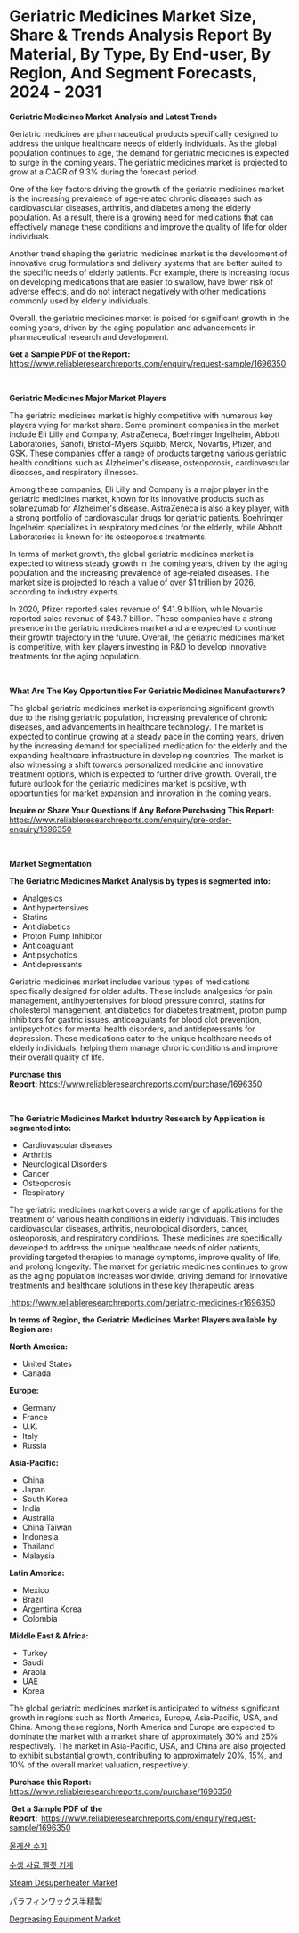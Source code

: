 <p><h1>Geriatric Medicines Market Size, Share & Trends Analysis Report By Material, By Type, By End-user, By Region, And Segment Forecasts, 2024 - 2031</h1></p><p><strong>Geriatric Medicines Market Analysis and Latest Trends</strong></p>
<p><p>Geriatric medicines are pharmaceutical products specifically designed to address the unique healthcare needs of elderly individuals. As the global population continues to age, the demand for geriatric medicines is expected to surge in the coming years. The geriatric medicines market is projected to grow at a CAGR of 9.3% during the forecast period.</p><p>One of the key factors driving the growth of the geriatric medicines market is the increasing prevalence of age-related chronic diseases such as cardiovascular diseases, arthritis, and diabetes among the elderly population. As a result, there is a growing need for medications that can effectively manage these conditions and improve the quality of life for older individuals.</p><p>Another trend shaping the geriatric medicines market is the development of innovative drug formulations and delivery systems that are better suited to the specific needs of elderly patients. For example, there is increasing focus on developing medications that are easier to swallow, have lower risk of adverse effects, and do not interact negatively with other medications commonly used by elderly individuals.</p><p>Overall, the geriatric medicines market is poised for significant growth in the coming years, driven by the aging population and advancements in pharmaceutical research and development.</p></p>
<p><strong>Get a Sample PDF of the Report:&nbsp;</strong> <a href="https://www.reliableresearchreports.com/enquiry/request-sample/1696350">https://www.reliableresearchreports.com/enquiry/request-sample/1696350</a></p>
<p>&nbsp;</p>
<p><strong>Geriatric Medicines Major Market Players</strong></p>
<p><p>The geriatric medicines market is highly competitive with numerous key players vying for market share. Some prominent companies in the market include Eli Lilly and Company, AstraZeneca, Boehringer Ingelheim, Abbott Laboratories, Sanofi, Bristol-Myers Squibb, Merck, Novartis, Pfizer, and GSK. These companies offer a range of products targeting various geriatric health conditions such as Alzheimer's disease, osteoporosis, cardiovascular diseases, and respiratory illnesses.</p><p>Among these companies, Eli Lilly and Company is a major player in the geriatric medicines market, known for its innovative products such as solanezumab for Alzheimer's disease. AstraZeneca is also a key player, with a strong portfolio of cardiovascular drugs for geriatric patients. Boehringer Ingelheim specializes in respiratory medicines for the elderly, while Abbott Laboratories is known for its osteoporosis treatments.</p><p>In terms of market growth, the global geriatric medicines market is expected to witness steady growth in the coming years, driven by the aging population and the increasing prevalence of age-related diseases. The market size is projected to reach a value of over $1 trillion by 2026, according to industry experts.</p><p>In 2020, Pfizer reported sales revenue of $41.9 billion, while Novartis reported sales revenue of $48.7 billion. These companies have a strong presence in the geriatric medicines market and are expected to continue their growth trajectory in the future. Overall, the geriatric medicines market is competitive, with key players investing in R&D to develop innovative treatments for the aging population.</p></p>
<p>&nbsp;</p>
<p><strong>What Are The Key Opportunities For Geriatric Medicines Manufacturers?</strong></p>
<p><p>The global geriatric medicines market is experiencing significant growth due to the rising geriatric population, increasing prevalence of chronic diseases, and advancements in healthcare technology. The market is expected to continue growing at a steady pace in the coming years, driven by the increasing demand for specialized medication for the elderly and the expanding healthcare infrastructure in developing countries. The market is also witnessing a shift towards personalized medicine and innovative treatment options, which is expected to further drive growth. Overall, the future outlook for the geriatric medicines market is positive, with opportunities for market expansion and innovation in the coming years.</p></p>
<p><strong>Inquire or Share Your Questions If Any Before Purchasing This Report:</strong> <a href="https://www.reliableresearchreports.com/enquiry/pre-order-enquiry/1696350">https://www.reliableresearchreports.com/enquiry/pre-order-enquiry/1696350</a></p>
<p>&nbsp;</p>
<p><strong>Market Segmentation</strong></p>
<p><strong>The Geriatric Medicines Market Analysis by types is segmented into:</strong></p>
<p><ul><li>Analgesics</li><li>Antihypertensives</li><li>Statins</li><li>Antidiabetics</li><li>Proton Pump Inhibitor</li><li>Anticoagulant</li><li>Antipsychotics</li><li>Antidepressants</li></ul></p>
<p><p>Geriatric medicines market includes various types of medications specifically designed for older adults. These include analgesics for pain management, antihypertensives for blood pressure control, statins for cholesterol management, antidiabetics for diabetes treatment, proton pump inhibitors for gastric issues, anticoagulants for blood clot prevention, antipsychotics for mental health disorders, and antidepressants for depression. These medications cater to the unique healthcare needs of elderly individuals, helping them manage chronic conditions and improve their overall quality of life.</p></p>
<p><strong>Purchase this Report:&nbsp;</strong><a href="https://www.reliableresearchreports.com/purchase/1696350">https://www.reliableresearchreports.com/purchase/1696350</a></p>
<p>&nbsp;</p>
<p><strong>The Geriatric Medicines Market Industry Research by Application is segmented into:</strong></p>
<p><ul><li>Cardiovascular diseases</li><li>Arthritis</li><li>Neurological Disorders</li><li>Cancer</li><li>Osteoporosis</li><li>Respiratory</li></ul></p>
<p><p>The geriatric medicines market covers a wide range of applications for the treatment of various health conditions in elderly individuals. This includes cardiovascular diseases, arthritis, neurological disorders, cancer, osteoporosis, and respiratory conditions. These medicines are specifically developed to address the unique healthcare needs of older patients, providing targeted therapies to manage symptoms, improve quality of life, and prolong longevity. The market for geriatric medicines continues to grow as the aging population increases worldwide, driving demand for innovative treatments and healthcare solutions in these key therapeutic areas.</p></p>
<p><a href="https://www.reliableresearchreports.com/geriatric-medicines-r1696350">&nbsp;https://www.reliableresearchreports.com/geriatric-medicines-r1696350</a></p>
<p><strong>In terms of Region, the Geriatric Medicines Market Players available by Region are:</strong></p>
<p>
    <p> <strong> North America: </strong>
        <ul>
            <li>United States</li>
            <li>Canada</li>
        </ul>
        </p> 
    <p> <strong> Europe: </strong>
        <ul>
            <li>Germany</li>
            <li>France</li>
            <li>U.K.</li>
            <li>Italy</li>
            <li>Russia</li>
        </ul>
        </p> 
    <p> <strong> Asia-Pacific: </strong>
        <ul>
            <li>China</li>
            <li>Japan</li>
            <li>South Korea</li>
            <li>India</li>
            <li>Australia</li>
            <li>China Taiwan</li>
            <li>Indonesia</li>
            <li>Thailand</li>
            <li>Malaysia</li>
        </ul>
        </p> 
    <p> <strong> Latin America: </strong>
        <ul>
            <li>Mexico</li>
            <li>Brazil</li>
            <li>Argentina Korea</li>
            <li>Colombia</li>
        </ul>
        </p> 
    <p> <strong> Middle East & Africa: </strong>
        <ul>
            <li>Turkey</li>
            <li>Saudi</li>
            <li>Arabia</li>
            <li>UAE</li>
            <li>Korea</li>
        </ul>
    </p>
    </p>
<p><p>The global geriatric medicines market is anticipated to witness significant growth in regions such as North America, Europe, Asia-Pacific, USA, and China. Among these regions, North America and Europe are expected to dominate the market with a market share of approximately 30% and 25% respectively. The market in Asia-Pacific, USA, and China are also projected to exhibit substantial growth, contributing to approximately 20%, 15%, and 10% of the overall market valuation, respectively.</p></p>
<p><strong>Purchase this Report: </strong><a href="https://www.reliableresearchreports.com/purchase/1696350">https://www.reliableresearchreports.com/purchase/1696350</a></p>
<p>&nbsp;<strong>Get a Sample PDF of the Report:&nbsp;&nbsp;</strong><a href="https://www.reliableresearchreports.com/enquiry/request-sample/1696350">https://www.reliableresearchreports.com/enquiry/request-sample/1696350</a></p>
<p><strong></strong></p>
<p><p><a href="https://github.com/nicolaseller56452023/Market-Research-Report-List-1/blob/main/7133531178896.md">올레산 수지</a></p><p><a href="https://github.com/jntpkh496620/Market-Research-Report-List-3/blob/main/7930942178897.md">수생 사료 펠렛 기계</a></p><p><a href="https://github.com/redneck06/Market-Research-Report-List-4/blob/main/steam-desuperheater-market.md">Steam Desuperheater Market</a></p><p><a href="https://github.com/AbigaleHuel/Market-Research-Report-List-1/blob/main/8950589165759.md">パラフィンワックス半精製</a></p><p><a href="https://github.com/peachesmcdowel1/Market-Research-Report-List-3/blob/main/degreasing-equipment-market.md">Degreasing Equipment Market</a></p></p>